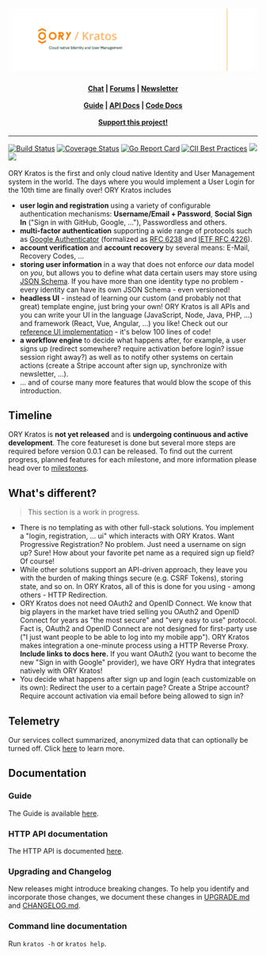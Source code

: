 <h1 align="center"><img src="./docs/images/banner_kratos.png" alt="ORY Kratos - Cloud native Identity and User Management"></h1>

<h4 align="center">
    <a href="https://discord.gg/PAMQWkr">Chat</a> |
    <a href="https://community.ory.am/">Forums</a> |
    <a href="http://eepurl.com/di390P">Newsletter</a><br/><br/>
    <a href="https://www.ory.sh/docs/next/kratos/">Guide</a> |
    <a href="https://www.ory.sh/docs/next/kratos/sdk/api">API Docs</a> |
    <a href="https://godoc.org/github.com/ory/kratos">Code Docs</a><br/><br/>
    <a href="https://opencollective.com/ory">Support this project!</a>
</h4>

---

<p align="left">
    <a href="https://circleci.com/gh/ory/kratos/tree/master"><img src="https://circleci.com/gh/ory/kratos/tree/master.svg?style=shield" alt="Build Status"></a>
    <a href="https://coveralls.io/github/ory/kratos?branch=master"> <img src="https://coveralls.io/repos/ory/kratos/badge.svg?branch=master&service=github" alt="Coverage Status"></a>
    <a href="https://goreportcard.com/report/github.com/ory/kratos"><img src="https://goreportcard.com/badge/github.com/ory/kratos" alt="Go Report Card"></a>
    <a href="https://bestpractices.coreinfrastructure.org/projects/364"><img src="https://bestpractices.coreinfrastructure.org/projects/364/badge" alt="CII Best Practices"></a>
    <a href="#backers" alt="sponsors on Open Collective"><img src="https://opencollective.com/ory/backers/badge.svg" /></a> <a href="#sponsors" alt="Sponsors on Open Collective"><img src="https://opencollective.com/ory/sponsors/badge.svg" /></a>
</p>

ORY Kratos is the first and only cloud native Identity and User Management system in the world. The days where you would implement a User Login for the 10th time are finally over! ORY Kratos includes

- **user login and registration** using a variety of configurable authentication mechanisms: **Username/Email + Password**, **Social Sign In** ("Sign in with GitHub, Google, ..."), Passwordless and others.
- **multi-factor authentication** supporting a wide range of protocols such as [Google Authenticator](https://en.wikipedia.org/wiki/Google_Authenticator) (formalized as [RFC 6238](https://tools.ietf.org/html/rfc6238) and [IETF RFC 4226](https://tools.ietf.org/html/rfc4226)).
- **account verification** and **account recovery** by several means: E-Mail, Recovery Codes, ...
- **storing user information** in a way that does not enforce *our* data model on *you*, but allows you to define what data certain users may store using [JSON Schema](https://json-schema.org/). If you have more than one identity type no problem - every identity can have its own JSON Schema - even versioned!
- **headless UI** - instead of learning our custom (and probably not that great) template engine, just bring your own! ORY Kratos is all APIs and you can write your UI in the language (JavaScript, Node, Java, PHP, ...) and framework (React, Vue, Angular, ...) you like! Check out our [reference UI implementation](https://github.com/ory/kratos-selfservice-ui-node) - it's below 100 lines of code!
- **a workflow engine** to decide what happens after, for example, a user signs up (redirect somewhere? require activation before login? issue session right away?) as well as to notify other systems on certain actions (create a Stripe account after sign up, synchronize with newsletter, ...).
- ... and of course many more features that would blow the scope of this introduction.

## Timeline

ORY Kratos is **not yet released** and is **undergoing continuous and active development**. The core featureset is done but several more steps are required before version 0.0.1 can be released. To find out the current progress, planned features for each milestone, and more information please head over to [milestones](https://github.com/ory/kratos/milestones).

## What's different?

> This section is a work in progress.

- There is no templating as with other full-stack solutions. You implement a "login, registration, ... ui" which interacts with ORY Kratos. Want Progressive Registration? No problem. Just need a username on sign up? Sure! How about your favorite pet name as a required sign up field? Of course!
- While other solutions support an API-driven approach, they leave you with the burden of making things secure (e.g. CSRF Tokens), storing state, and so on. In ORY Kratos, all of this is done for you using - among others - HTTP Redirection.
- ORY Kratos does not need OAuth2 and OpenID Connect. We know that big players in the market have tried selling you OAuth2 and OpenID Connect for years as "the most secure" and "very easy to use" protocol. Fact is, OAuth2 and OpenID Connect are not designed for first-party use ("I just want people to be able to log into my mobile app"). ORY Kratos makes integration a one-minute process using a HTTP Reverse Proxy. **Include links to docs here.** If you want OAuth2 (you want to become the new "Sign in with Google" provider), we have ORY Hydra that integrates natively with ORY Kratos!
- You decide what happens after sign up and login (each customizable on its own): Redirect the user to a certain page? Create a Stripe account? Require account activation via email before being allowed to sign in?

## Telemetry

Our services collect summarized, anonymized data that can optionally be turned off. Click
[here](https://www.ory.sh/docs/next/ecosystem/sqa) to learn more.

## Documentation

### Guide

The Guide is available [here](https://www.ory.sh/docs/next/kratos).

### HTTP API documentation

The HTTP API is documented [here](https://www.ory.sh/docs/next/kratos/sdk/api).

### Upgrading and Changelog

New releases might introduce breaking changes. To help you identify and incorporate those changes, we document these
changes in [UPGRADE.md](./UPGRADE.md) and [CHANGELOG.md](./CHANGELOG.md).

### Command line documentation

Run `kratos -h` or `kratos help`.
